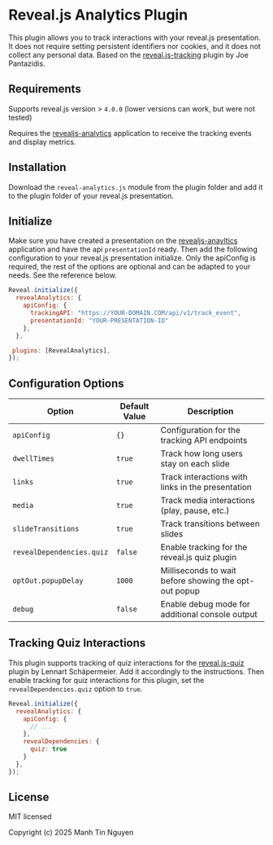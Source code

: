 # Reveal.js Analytics Plugin

This plugin allows you to track interactions with your reveal.js presentation.
It does not require setting persistent identifiers nor cookies, and it does not
collect any personal data. Based on the [reveal.js-tracking](https://github.com/pantajoe/reveal.js-tracking) plugin by Joe Pantazidis.

## Requirements

Supports reveal.js version > `4.0.0` (lower versions can work, but were not tested)

Requires the [revealjs-analytics](https://github.com/ManhTin/revealjs-analytics)
application to receive the tracking events and display metrics.

## Installation

Download the `reveal-analytics.js` module from the plugin folder and add it to
the plugin folder of your reveal.js presentation.

## Initialize

Make sure you have created a presentation on the [revealjs-anayltics](https://github.com/ManhTin/revealjs-analytics) application and have the api `presentationId` ready. Then add the following configuration to your reveal.js presentation initialize. Only the apiConfig is required, the rest of the options are optional and can be adapted to your needs. See the reference below.

```js
Reveal.initialize({
  revealAnalytics: {
    apiConfig: {
      trackingAPI: "https://YOUR-DOMAIN.COM/api/v1/track_event",
      presentationId: "YOUR-PRESENTATION-ID"
    },
  },

 plugins: [RevealAnalytics],
});
```

## Configuration Options

| Option | Default Value | Description |
|--------|---------------|-------------|
| `apiConfig` | `{}` | Configuration for the tracking API endpoints |
| `dwellTimes` | `true` | Track how long users stay on each slide |
| `links` | `true` | Track interactions with links in the presentation |
| `media` | `true` | Track media interactions (play, pause, etc.) |
| `slideTransitions` | `true` | Track transitions between slides |
| `revealDependencies.quiz` | `false` | Enable tracking for the reveal.js quiz plugin |
| `optOut.popupDelay` | `1000` | Milliseconds to wait before showing the opt-out popup |
| `debug` | `false` | Enable debug mode for additional console output |

## Tracking Quiz Interactions
This plugin supports tracking of quiz interactions for the [reveal.js-quiz](https://gitlab.com/schaepermeier/reveal.js-quiz) plugin by Lennart Schäpermeier. Add it accordingly to the instructions. Then enable tracking for quiz interactions for this plugin, set the `revealDependencies.quiz` option to `true`.

```js
Reveal.initialize({
  revealAnalytics: {
    apiConfig: {
      // ...
    },
    revealDependencies: {
      quiz: true
    }
  },
});
```

## License
MIT licensed

Copyright (c) 2025 Manh Tin Nguyen
